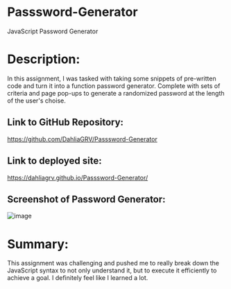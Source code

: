 # Passsword-Generator
JavaScript Password Generator

# Description:
 In this assignment, I was tasked with taking some snippets of pre-written code and turn it into a function password generator. Complete with sets of criteria and page pop-ups to generate a randomized password at the length of the user's choise. 

## Link to GitHub Repository: 

https://github.com/DahliaGRV/Passsword-Generator

## Link to deployed site:

https://dahliagrv.github.io/Passsword-Generator/

## Screenshot of Password Generator:
![image](https://user-images.githubusercontent.com/98775943/161189251-6c82f26e-2513-4422-8859-febc7c2823c9.png)




# Summary:
This assignment was challenging and pushed me to really break down the JavaScript syntax to not only understand it, but to execute it efficiently to achieve a goal. I definitely feel like I learned a lot. 
